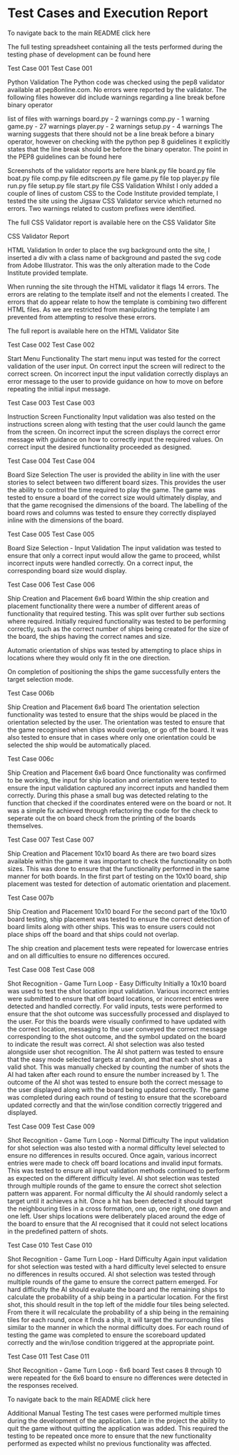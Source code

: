  # Test Cases and Execution Report
To navigate back to the main README click here

The full testing spreadsheet containing all the tests performed during the testing phase of development can be found here

Test Case 001
Test Case 001

Python Validation
The Python code was checked using the pep8 validator available at pep8online.com. No errors were reported by the validator. The following files however did include warnings regarding a line break before binary operator

list of files with warnings
board.py - 2 warnings
comp.py - 1 warning
game.py - 27 warnings
player.py - 2 warnings
setup.py - 4 warnings The warning suggests that there should not be a line break before a binary operator, however on checking with the python pep 8 guidelines it explicitly states that the line break should be before the binary operator.
The point in the PEP8 guidelines can be found here

Screenshots of the validator reports are here
blank.py file
board.py file
boat.py file
comp.py file
editscreen.py file
game.py file top
player.py file
run.py file
setup.py file
start.py file
CSS Validation
Whilst I only added a couple of lines of custom CSS to the Code Institute provided template, I tested the site using the Jigsaw CSS Validator service which returned no errors. Two warnings related to custom prefixes were identified.

The full CSS Validator report is available here on the CSS Validator Site

CSS Validator Report

HTML Validation
In order to place the svg background onto the site, I inserted a div with a class name of background and pasted the svg code from Adobe Illustrator. This was the only alteration made to the Code Institute provided template.

When running the site through the HTML validator it flags 14 errors. The errors are relating to the template itself and not the elements I created. The errors that do appear relate to how the template is combining two different HTML files. As we are restricted from manipulating the template I am prevented from attempting to resolve these errors.

The full report is available here on the HTML Validator Site

Test Case 002
Test Case 002

Start Menu Functionality
The start menu input was tested for the correct validation of the user input. On correct input the screen will redirect to the correct screen. On incorrect input the input validation correctly displays an error message to the user to provide guidance on how to move on before repeating the initial input message.

Test Case 003
Test Case 003

Instruction Screen Functionality
Input validation was also tested on the instructions screen along with testing that the user could launch the game from the screen. On incorrect input the screen displays the correct error message with guidance on how to correctly input the required values. On correct input the desired functionality proceeded as designed.

Test Case 004
Test Case 004

Board Size Selection
The user is provided the ability in line with the user stories to select between two different board sizes. This provides the user the ability to control the time required to play the game. The game was tested to ensure a board of the correct size would ultimately display, and that the game recognised the dimensions of the board. The labelling of the board rows and columns was tested to ensure they correctly displayed inline with the dimensions of the board.

Test Case 005
Test Case 005

Board Size Selection - Input Validation
The input validation was tested to ensure that only a correct input would allow the game to proceed, whilst incorrect inputs were handled correctly. On a correct input, the corresponding board size would display.

Test Case 006
Test Case 006

Ship Creation and Placement 6x6 board
Within the ship creation and placement functionality there were a number of different areas of functionality that required testing. This was split over further sub sections where required. Initially required functionality was tested to be performing correctly, such as the correct number of ships being created for the size of the board, the ships having the correct names and size.

Automatic orientation of ships was tested by attempting to place ships in locations where they would only fit in the one direction.

On completion of positioning the ships the game successfully enters the target selection mode.

Test Case 006b

Ship Creation and Placement 6x6 board
The orientation selection functionality was tested to ensure that the ships would be placed in the orientation selected by the user. The orientation was tested to ensure that the game recognised when ships would overlap, or go off the board. It was also tested to ensure that in cases where only one orientation could be selected the ship would be automatically placed.

Test Case 006c

Ship Creation and Placement 6x6 board
Once functionality was confirmed to be working, the input for ship location and orientation were tested to ensure the input validation captured any incorrect inputs and handled them correctly. During this phase a small bug was detected relating to the function that checked if the coordinates entered were on the board or not. It was a simple fix achieved through refactoring the code for the check to seperate out the on board check from the printing of the boards themselves.

Test Case 007
Test Case 007

Ship Creation and Placement 10x10 board
As there are two board sizes available within the game it was important to check the functionality on both sizes. This was done to ensure that the functionality performed in the same manner for both boards. In the first part of testing on the 10x10 board, ship placement was tested for detection of automatic orientation and placement.

Test Case 007b

Ship Creation and Placement 10x10 board
For the second part of the 10x10 board testing, ship placement was tested to ensure the correct detection of board limits along with other ships. This was to ensure users could not place ships off the board and that ships could not overlap.

The ship creation and placement tests were repeated for lowercase entries and on all difficulties to ensure no differences occured.

Test Case 008
Test Case 008

Shot Recognition - Game Turn Loop - Easy Difficulty
Initially a 10x10 board was used to test the shot location input validation. Various incorrect entries were submitted to ensure that off board locations, or incorrect entries were detected and handled correctly. For valid inputs, tests were performed to ensure that the shot outcome was successfully processed and displayed to the user. For this the boards were visually confirmed to have updated with the correct location, messaging to the user conveyed the correct message corresponding to the shot outcome, and the symbol updated on the board to indicate the result was correct. AI shot selection was also tested alongside user shot recognition. The AI shot pattern was tested to ensure that the easy mode selected targets at random, and that each shot was a valid shot. This was manually checked by counting the number of shots the AI had taken after each round to ensure the number increased by 1. The outcome of the AI shot was tested to ensure both the correct message to the user displayed along with the board being updated correctly. The game was completed during each round of testing to ensure that the scoreboard updated correctly and that the win/lose condition correctly triggered and displayed.

Test Case 009
Test Case 009

Shot Recognition - Game Turn Loop - Normal Difficulty
The input validation for shot selection was also tested with a normal difficulty level selected to ensure no differences in results occured. Once again, various incorrect entries were made to check off board locations and invalid input formats. This was tested to ensure all input validation methods continued to perform as expected on the different difficulty level. AI shot selection was tested through multiple rounds of the game to ensure the correct shot selection pattern was apparent. For normal difficulty the AI should randomly select a target until it achieves a hit. Once a hit has been detected it should target the neighbouring tiles in a cross formation, one up, one right, one down and one left. User ships locations were deliberately placed around the edge of the board to ensure that the AI recognised that it could not select locations in the predefined pattern of shots.

Test Case 010
Test Case 010

Shot Recognition - Game Turn Loop - Hard Difficulty
Again input validation for shot selection was tested with a hard difficulty level selected to ensure no differences in results occured. AI shot selection was tested through multiple rounds of the game to ensure the correct pattern emerged. For hard difficulty the AI should evaluate the board and the remaining ships to calculate the probability of a ship being in a particular location. For the first shot, this should result in the top left of the middle four tiles being selected. From there it will recalculate the probability of a ship being in the remaining tiles for each round, once it finds a ship, it will target the surrounding tiles similar to the manner in which the normal difficulty does. For each round of testing the game was completed to ensure the scoreboard updated correctly and the win/lose condition triggered at the appropriate point.

Test Case 011
Test Case 011

Shot Recognition - Game Turn Loop - 6x6 board
Test cases 8 through 10 were repeated for the 6x6 board to ensure no differences were detected in the responses received.

To navigate back to the main README click here

Additional Manual Testing
The test cases were performed multiple times during the development of the application. Late in the project the ability to quit the game without quitting the application was added. This required the testing to be repeated once more to ensure that the new functionality performed as expected whilst no previous functionality was affected.